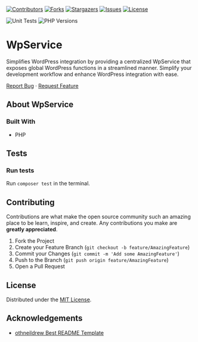 <!-- SHIELDS -->
[![Contributors][contributors-shield]][contributors-url]
[![Forks][forks-shield]][forks-url]
[![Stargazers][stars-shield]][stars-url]
[![Issues][issues-shield]][issues-url]
[![License][license-shield]][license-url]

![Unit Tests](https://github.com/helsingborg-stad/wpservice/actions/workflows/php-test.yml/badge.svg)
![PHP Versions][php-versions-shield]


# WpService

Simplifies WordPress integration by providing a centralized WpService that exposes global WordPress functions in a streamlined manner. Simplify your development workflow and enhance WordPress integration with ease.

[Report Bug](https://github.com/helsingborg-stad/wpservice/issues)
·
[Request Feature](https://github.com/helsingborg-stad/wpservice/issues)

## About WpService

### Built With

* PHP

## Tests

### Run tests
Run `composer test` in the terminal.

## Contributing

Contributions are what make the open source community such an amazing place to be learn, inspire, and create. Any contributions you make are **greatly appreciated**.

1. Fork the Project
2. Create your Feature Branch (`git checkout -b feature/AmazingFeature`)
3. Commit your Changes (`git commit -m 'Add some AmazingFeature'`)
4. Push to the Branch (`git push origin feature/AmazingFeature`)
5. Open a Pull Request

## License

Distributed under the [MIT License][license-url].

## Acknowledgements

- [othneildrew Best README Template](https://github.com/othneildrew/Best-README-Template)


<!-- MARKDOWN LINKS & IMAGES -->
<!-- https://www.markdownguide.org/basic-syntax/#reference-style-links -->
[contributors-shield]: https://img.shields.io/github/contributors/helsingborg-stad/api-event-manager
[contributors-url]: https://github.com/helsingborg-stad/wpservice/graphs/contributors
[forks-shield]: https://img.shields.io/github/forks/helsingborg-stad/api-event-manager.svg?style=flat-square
[forks-url]: https://github.com/helsingborg-stad/wpservice/network/members
[stars-shield]: https://img.shields.io/github/stars/helsingborg-stad/api-event-manager.svg?style=flat-square
[stars-url]: https://github.com/helsingborg-stad/wpservice/stargazers
[issues-shield]: https://img.shields.io/github/issues/helsingborg-stad/api-event-manager.svg?style=flat-square
[issues-url]: https://github.com/helsingborg-stad/wpservice/issues
[license-shield]: https://img.shields.io/github/license/helsingborg-stad/api-event-manager.svg?style=flat-square
[license-url]: https://github.com/helsingborg-stad/wpservice/blob/main/LICENSE
[php-versions-shield]: https://img.shields.io/badge/php-^8.1-777bb3.svg?logo=php&logoColor=white&labelColor=555555
